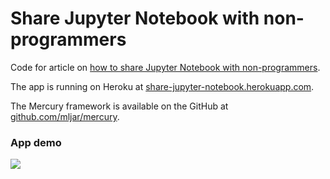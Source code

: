 # Share Jupyter Notebook with non-programmers

Code for article on [how to share Jupyter Notebook with non-programmers](https://mljar.com/blog/share-jupyter-notebook/).

The app is running on Heroku at [share-jupyter-notebook.herokuapp.com](http://share-jupyter-notebook.herokuapp.com/).

The Mercury framework is available on the GitHub at [github.com/mljar/mercury](https://github.com/mljar/mercury).

### App demo

![](https://raw.githubusercontent.com/pplonski/share-jupyter-notebook/main/media/execute-notebook.gif)

